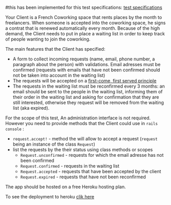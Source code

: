 #this has been implemented for this test specifications:
[test specifications](https://gist.github.com/dlupu/318763089c49ea44cfc5a70f403b3ca4)


Your Client is a French Coworking space that rents places by the month to freelancers. When someone is accepted into the coworking space, he signs a contrat that is renewed automatically every month. Because of the high demand, the Client needs to put in place a waiting list in order to keep track of people wanting to join the coworking. 

The main features that the Client has specified:
* A form to collect incoming requests (name, email, phone number, a paragraph about the person) with validations. Email adresses must be confirmed (requests with emails that have not been confirmed should not be taken into account in the waiting list)
* The requests will be accepted on a  [first-come, first served principle](https://en.wikipedia.org/wiki/First-come,_first-served)
* The requests in the waiting list must be reconfirmed every 3 months: an email should be sent to the people in the waiting list, informing them of their order in the waiting list and asking for confirmation that they are still interested, otherwise they request will  be removed from the waiting list (aka expired). 

For the scope of this test, An administration interface is not required. However you need to provide methods that the Client could use in `rails console` :
* `request.accept!` - method the will allow to accept a request (`request` being an instance of the class `Request`)
* list the requests by the their status using class methods or scopes
  * `Request.unconfirmed` - requests for which the email adresse has not been confirmed
  * `Request.confirmed` - requests in the waiting list
  * `Request.accepted` - requests that have been accepted by the client
  * `Request.expired` - requests that have not been reconfirmed

The app should be hosted on a free Heroku hosting plan.

To see the deployment to heroku [clik here](https://thawing-depths-93802.herokuapp.com/)
